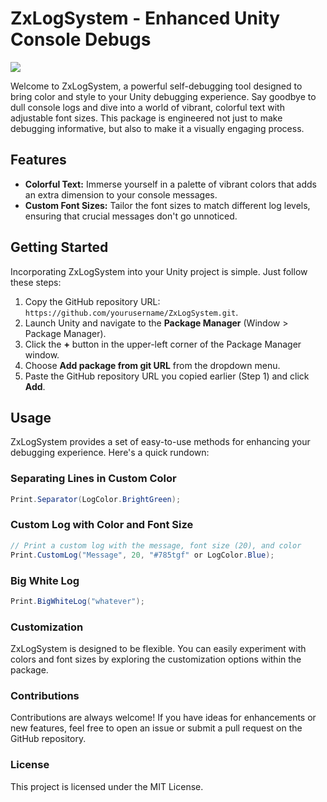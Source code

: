 # ZxLogSystem - Enhanced Unity Console Debugs

![](https://media3.giphy.com/media/75k31gb0JZnuDU6iZf/giphy.gif?cid=ecf05e47wbt6xywa5khoufuarmqw2i3mzsutp68lc3r83x09&ep=v1_gifs_search&rid=giphy.gif&ct=g)

Welcome to ZxLogSystem, a powerful self-debugging tool designed to bring color and style to your Unity debugging experience. Say goodbye to dull console logs and dive into a world of vibrant, colorful text with adjustable font sizes. This package is engineered not just to make debugging informative, but also to make it a visually engaging process.

## Features

- **Colorful Text:** Immerse yourself in a palette of vibrant colors that adds an extra dimension to your console messages.
- **Custom Font Sizes:** Tailor the font sizes to match different log levels, ensuring that crucial messages don't go unnoticed.

## Getting Started

Incorporating ZxLogSystem into your Unity project is simple. Just follow these steps:

1. Copy the GitHub repository URL: `https://github.com/yourusername/ZxLogSystem.git`.
2. Launch Unity and navigate to the **Package Manager** (Window > Package Manager).
3. Click the **+** button in the upper-left corner of the Package Manager window.
4. Choose **Add package from git URL** from the dropdown menu.
5. Paste the GitHub repository URL you copied earlier (Step 1) and click **Add**.

## Usage

ZxLogSystem provides a set of easy-to-use methods for enhancing your debugging experience. Here's a quick rundown:

### Separating Lines in Custom Color

```csharp
Print.Separator(LogColor.BrightGreen);
```

### Custom Log with Color and Font Size

```csharp
// Print a custom log with the message, font size (20), and color
Print.CustomLog("Message", 20, "#785tgf" or LogColor.Blue);
```

### Big White Log

```csharp
Print.BigWhiteLog("whatever");
```

### Customization
ZxLogSystem is designed to be flexible. You can easily experiment with colors and font sizes by exploring the customization options within the package.

### Contributions
Contributions are always welcome! If you have ideas for enhancements or new features, feel free to open an issue or submit a pull request on the GitHub repository.

### License
This project is licensed under the MIT License.


